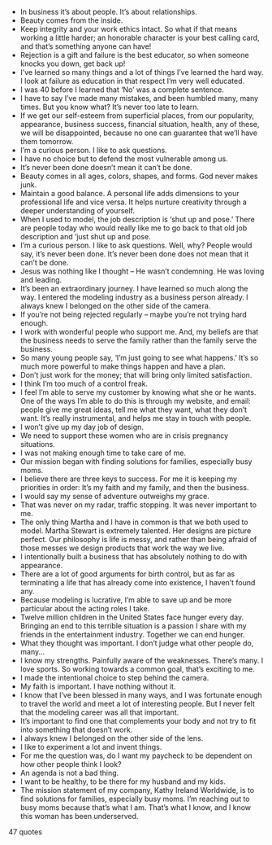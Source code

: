  - In business it’s about people. It’s about relationships.
 - Beauty comes from the inside.
 - Keep integrity and your work ethics intact. So what if that means working a little harder; an honorable character is your best calling card, and that’s something anyone can have!
 - Rejection is a gift and failure is the best educator, so when someone knocks you down, get back up!
 - I’ve learned so many things and a lot of things I’ve learned the hard way. I look at failure as education in that respect I’m very well educated.
 - I was 40 before I learned that ‘No’ was a complete sentence.
 - I have to say I’ve made many mistakes, and been humbled many, many times. But you know what? It’s never too late to learn.
 - If we get our self-esteem from superficial places, from our popularity, appearance, business success, financial situation, health, any of these, we will be disappointed, because no one can guarantee that we’ll have them tomorrow.
 - I’m a curious person. I like to ask questions.
 - I have no choice but to defend the most vulnerable among us.
 - It’s never been done doesn’t mean it can’t be done.
 - Beauty comes in all ages, colors, shapes, and forms. God never makes junk.
 - Maintain a good balance. A personal life adds dimensions to your professional life and vice versa. It helps nurture creativity through a deeper understanding of yourself.
 - When I used to model, the job description is ‘shut up and pose.’ There are people today who would really like me to go back to that old job description and ’just shut up and pose.
 - I’m a curious person. I like to ask questions. Well, why? People would say, it’s never been done. It’s never been done does not mean that it can’t be done.
 - Jesus was nothing like I thought – He wasn’t condemning. He was loving and leading.
 - It’s been an extraordinary journey. I have learned so much along the way. I entered the modeling industry as a business person already. I always knew I belonged on the other side of the camera.
 - If you’re not being rejected regularly – maybe you’re not trying hard enough.
 - I work with wonderful people who support me. And, my beliefs are that the business needs to serve the family rather than the family serve the business.
 - So many young people say, ‘I’m just going to see what happens.’ It’s so much more powerful to make things happen and have a plan.
 - Don’t just work for the money; that will bring only limited satisfaction.
 - I think I’m too much of a control freak.
 - I feel I’m able to serve my customer by knowing what she or he wants. One of the ways I’m able to do this is through my website, and email: people give me great ideas, tell me what they want, what they don’t want. It’s really instrumental, and helps me stay in touch with people.
 - I won’t give up my day job of design.
 - We need to support these women who are in crisis pregnancy situations.
 - I was not making enough time to take care of me.
 - Our mission began with finding solutions for families, especially busy moms.
 - I believe there are three keys to success. For me it is keeping my priorities in order: It’s my faith and my family, and then the business.
 - I would say my sense of adventure outweighs my grace.
 - That was never on my radar, traffic stopping. It was never important to me.
 - The only thing Martha and I have in common is that we both used to model. Martha Stewart is extremely talented. Her designs are picture perfect. Our philosophy is life is messy, and rather than being afraid of those messes we design products that work the way we live.
 - I intentionally built a business that has absolutely nothing to do with appearance.
 - There are a lot of good arguments for birth control, but as far as terminating a life that has already come into existence, I haven’t found any.
 - Because modeling is lucrative, I’m able to save up and be more particular about the acting roles I take.
 - Twelve million children in the United States face hunger every day. Bringing an end to this terrible situation is a passion I share with my friends in the entertainment industry. Together we can end hunger.
 - What they thought was important. I don’t judge what other people do, many...
 - I know my strengths. Painfully aware of the weaknesses. There’s many. I love sports. So working towards a common goal, that’s exciting to me.
 - I made the intentional choice to step behind the camera.
 - My faith is important. I have nothing without it.
 - I know that I’ve been blessed in many ways, and I was fortunate enough to travel the world and meet a lot of interesting people. But I never felt that the modeling career was all that important.
 - It’s important to find one that complements your body and not try to fit into something that doesn’t work.
 - I always knew I belonged on the other side of the lens.
 - I like to experiment a lot and invent things.
 - For me the question was, do I want my paycheck to be dependent on how other people think I look?
 - An agenda is not a bad thing.
 - I want to be healthy, to be there for my husband and my kids.
 - The mission statement of my company, Kathy Ireland Worldwide, is to find solutions for families, especially busy moms. I’m reaching out to busy moms because that’s what I am. That’s what I know, and I know this woman has been underserved.

47 quotes